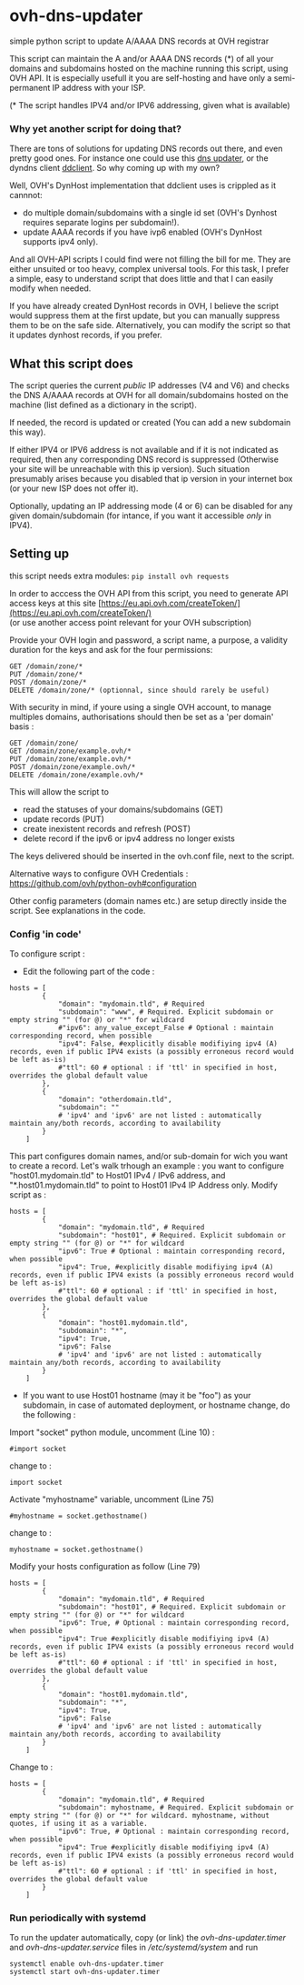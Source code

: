# ovh-dns-updater
simple python script to update A/AAAA DNS records at OVH registrar 


This script can maintain the A and/or AAAA DNS records (*)
of all your domains and subdomains hosted on the machine 
running this script, using OVH API. It is especially usefull it you are self-hosting and have only
a semi-permanent IP address with your ISP.

(* The script handles IPV4 and/or IPV6 addressing, given what
is available)

### Why yet another script for doing that?

There are tons of solutions for updating DNS records out there, and even pretty good ones.
For instance one could use this [dns updater](https://github.com/qdm12/ddns-updater),
or the dyndns client [ddclient](https://github.com/ddclient/ddclient). So why coming up with my own?

Well, OVH's DynHost implementation that ddclient uses is crippled as it cannnot:
- do multiple domain/subdomains with a single id set 
  (OVH's Dynhost requires separate logins per subdomain!).
- update AAAA records if you have ivp6 enabled 
  (OVH's DynHost supports ipv4 only).
  
And all OVH-API scripts I could find were not filling the bill for me. They are either unsuited or too heavy, complex universal tools.
For this task, I prefer a simple, easy to understand script that does little and that I can easily modify when needed.

If you have already created DynHost records in OVH, I believe the script would suppress them at the first update, but you can manually suppress them to be on the safe side. Alternatively, you can modify the script so that it 
 updates dynhost records, if you prefer.

## What this script does

The script queries the current *public* IP addresses
(V4 and V6) and checks the DNS A/AAAA records at OVH for all
domain/subdomains hosted on the machine (list defined as a dictionary in the script). 

If needed, the record is updated or created (You can add a new
subdomain this way).

If either IPV4 or IPV6 address is not available and if it is not indicated as required, then any corresponding
DNS record is suppressed (Otherwise your site will be unreachable with this ip version). Such situation presumably
arises because you disabled that ip version in your internet box (or your new
ISP does not offer it). 

Optionally, updating an IP addressing mode (4 or 6) can be disabled for
any given domain/subdomain (for intance, if you want it accessible
 _only_ in IPV4).

## Setting up

this script needs extra modules:
`pip install ovh requests`

In order to acccess the OVH API from this script, 
you need to generate API access keys 
at this site [https://eu.api.ovh.com/createToken/](https://eu.api.ovh.com/createToken/)  
(or use another access point relevant for your OVH subscription)

Provide your OVH login and password, a script name, a purpose,
a validity duration for the keys and ask for the four permissions:
```
GET /domain/zone/*
PUT /domain/zone/*
POST /domain/zone/*
DELETE /domain/zone/* (optionnal, since should rarely be useful)
```

With security in mind, if youre using a single OVH account, to manage multiples domains, authorisations should then be set as a 'per domain' basis : 

```
GET /domain/zone/
GET /domain/zone/example.ovh/*
PUT /domain/zone/example.ovh/*
POST /domain/zone/example.ovh/*
DELETE /domain/zone/example.ovh/*
```

This will allow the script to
- read the statuses of your domains/subdomains (GET)
- update records (PUT)
- create inexistent records and refresh (POST)
- delete record if the ipv6 or ipv4 address no longer exists

The keys delivered should be inserted in the ovh.conf file, next to the script.

Alternative ways to configure OVH Credentials : https://github.com/ovh/python-ovh#configuration

Other config parameters (domain names etc.) are setup directly inside the script. See explanations in the code.

### Config 'in code'

To configure script : 

- Edit the following part of the code :

```
hosts = [
        {
            "domain": "mydomain.tld", # Required
            "subdomain": "www", # Required. Explicit subdomain or empty string "" (for @) or "*" for wildcard
            #"ipv6": any_value_except_False # Optional : maintain corresponding record, when possible
            "ipv4": False, #explicitly disable modifiying ipv4 (A) records, even if public IPV4 exists (a possibly erroneous record would be left as-is)
            #"ttl": 60 # optional : if 'ttl' in specified in host, overrides the global default value 
        },
        {
            "domain": "otherdomain.tld",
            "subdomain": ""
            # 'ipv4' and 'ipv6' are not listed : automatically maintain any/both records, according to availability
        }
    ]
```
This part configures domain names, and/or sub-domain for wich you want to create a record.
Let's walk trhough an example : you want to configure "host01.mydomain.tld" to Host01 IPv4 / IPv6 address,  and "*.host01.mydomain.tld" to point to Host01 IPv4 IP Address only.
Modify script as : 

```
hosts = [
        {
            "domain": "mydomain.tld", # Required
            "subdomain": "host01", # Required. Explicit subdomain or empty string "" (for @) or "*" for wildcard
            "ipv6": True # Optional : maintain corresponding record, when possible
            "ipv4": True, #explicitly disable modifiying ipv4 (A) records, even if public IPV4 exists (a possibly erroneous record would be left as-is)
            #"ttl": 60 # optional : if 'ttl' in specified in host, overrides the global default value 
        },
        {
            "domain": "host01.mydomain.tld",
            "subdomain": "*",
            "ipv4": True,
            "ipv6": False
            # 'ipv4' and 'ipv6' are not listed : automatically maintain any/both records, according to availability
        }
    ]
```

- If you want to use Host01 hostname (may it be "foo") as your subdomain, in case of automated deployment, or hostname change, do the following :

Import "socket" python module, uncomment (Line 10) : 
```
#import socket
```
change to : 
```
import socket
```
Activate "myhostname" variable, uncomment (Line 75)
```
#myhostname = socket.gethostname()
```
change to : 
```
myhostname = socket.gethostname()
```

Modify your hosts configuration as follow (Line 79)
```
hosts = [
        {
            "domain": "mydomain.tld", # Required
            "subdomain": "host01", # Required. Explicit subdomain or empty string "" (for @) or "*" for wildcard
            "ipv6": True, # Optional : maintain corresponding record, when possible
            "ipv4": True #explicitly disable modifiying ipv4 (A) records, even if public IPV4 exists (a possibly erroneous record would be left as-is)
            #"ttl": 60 # optional : if 'ttl' in specified in host, overrides the global default value 
        },
        {
            "domain": "host01.mydomain.tld",
            "subdomain": "*",
            "ipv4": True,
            "ipv6": False
            # 'ipv4' and 'ipv6' are not listed : automatically maintain any/both records, according to availability
        }
    ]
```
Change to : 
```
hosts = [
        {
            "domain": "mydomain.tld", # Required
            "subdomain": myhostname, # Required. Explicit subdomain or empty string "" (for @) or "*" for wildcard. myhostname, without quotes, if using it as a variable.
            "ipv6": True, # Optional : maintain corresponding record, when possible
            "ipv4": True #explicitly disable modifiying ipv4 (A) records, even if public IPV4 exists (a possibly erroneous record would be left as-is)
            #"ttl": 60 # optional : if 'ttl' in specified in host, overrides the global default value 
        }
    ]
```

### Run periodically with systemd
To run the updater automatically, copy (or link) the *ovh-dns-updater.timer* and *ovh-dns-updater.service* files in */etc/systemd/system* and run
```
systemctl enable ovh-dns-updater.timer
systemctl start ovh-dns-updater.timer
```

